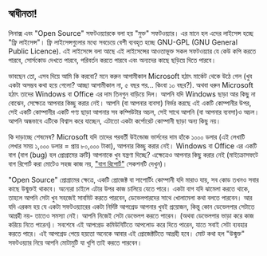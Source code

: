<?php require("../../entete.php");?> <?php require("../../base.php");?> <?php require("../../fonctions.php");?>

<div id="corps">

<h2>স্বাধীনতা!</h2>

<p>লিনাক্স এবং "Open Source" সফটওয়্যারকে বলা হয় "মুক্ত" সফটওয়্যার। এর মানে হল এদের লাইসেন্স হচ্ছে "ফ্রি লাইসেন্স"। ফ্রি লাইসেন্সগুলোর মধ্যে সবচেয়ে বেশী ব্যবহৃত হচ্ছে GNU-GPL (GNU General Public Licence). এই লাইসেন্সে বলা আছে এই লাইসেন্সের আওতাভূক্ত সকল সফটওয়্যার যে কেউ কপি করতে পারবে, সোর্সকোড দেখতে পারবে, পরিবর্তন করতে পারবে এবং অন্যদের কাছে ছড়িয়ে দিতে পারবে। </p>

<p>ভাবছেন তো, এসব দিয়ে আমি কি করবো? মনে করুন আগামীকাল Microsoft হঠাৎ মার্কেট থেকে উঠে গেল (খুব একটা অসম্ভব কথা হয়ে গেলো? আচ্ছা আগামীকাল না, ৫ বছর পর... কিংবা ১০ বছর?). অথবা ধরুন Microsoft হঠাৎ তাদের Windows বা Office এর দাম তিনগুন বাড়িয়ে দিল। আপনি যদি Windows ছাড়া আর কিছু না বোঝেন, সেক্ষেত্রে আপনার কিচ্ছু করার নেই। আপনি (বা আপনার ব্যবসা) নির্ভর করছে এই একটি কোম্পানীর উপর, সেই একটি কোম্পানীর একটি পণ্য ছাড়া আপনার সব কম্পিউটার অচল, সেই সাথে আপনি (বা আপনার ব্যবসা)ও অচল। আপনি অন্ধভাবে এটিকে বিশ্বাস করে যাচ্ছেন, এটাতো একটা কর্পোরেট কোম্পানী ছাড়া অন্য কিছু নয়।</p>

<p>কি দাড়াচ্ছে শেষমেষ? Microsoft যদি তাদের পরবর্তী উইন্ডোজ ভার্সনের দাম হাঁকে ১০০০ ডলার (এই লেখাটি লেখার সময় ১,০০০ ডলার = প্রায় ৮০,০০০ টাকা), আপনার কিচ্ছু করার নেই। Windows বা Office এর একটি বাগ (বাগ (bug) হল প্রোগ্রামের ত্রুটি) আপনাকে খুব যন্ত্রণা দিচ্ছে? এক্ষেত্রেও আপনার কিছু করার নেই (মাইক্রোসফটে বাগ রিপোর্ট করা মোটেও সহজ কাজ নয়, <a href="/items/report_bugs/index_bn.php">"বাগ রিপোর্ট"</a> সেকশনটি দেখুন)। </p>

<p>"Open Source" প্রোগ্রামের ক্ষেত্রে, একটি প্রোজেক্ট বা সাপোর্টিং কোম্পানী যদি মারাও যায়, সব কোড তখনও সবার কাছে উন্মুক্তই থাকবে। অন্যেরা চাইলে এটার উপর কাজ চালিয়ে যেতে পারে। একটা বাগ যদি ঝামেলা করতে থাকে, তাহলে আপনি সেটা খুব সহজেই সাবমিট করতে পারবেন, ডেভেলপারদের সাথে খোলামেলা কথা বলতে পারবেন। আর যদি এরকম হয় যে একটা সফটওয়্যারের একটা নির্দিষ্ট আপগ্রেড আপনার খুবই প্রয়োজন, কিন্তু কোন ডেভেলপার সেটাতে আগ্রহী নয়- তাতেও সমস্যা নেই। আপনি নিজেই সেটা ডেভেলপ করতে পারেন। (অথবা ডেভেলপার ভাড়া করে কাজ করিয়ে নিতে পারেন)। সবশেষে এই আপগ্রেড কমিউনিটিতে আপলোড করে দিতে পারেন, যাতে সবাই সেটা ব্যবহার করতে পারে। এই আপগ্রেড পেয়ে হয়তো অনেকে আবার এই প্রোজেক্টটিতে আগ্রহী হবে। মোট কথা হল "উন্মুক্ত" সফটওয়্যার নিয়ে আপনি মোটামুটি যা খুশি তাই করতে পারবেন।</p>

</div>


